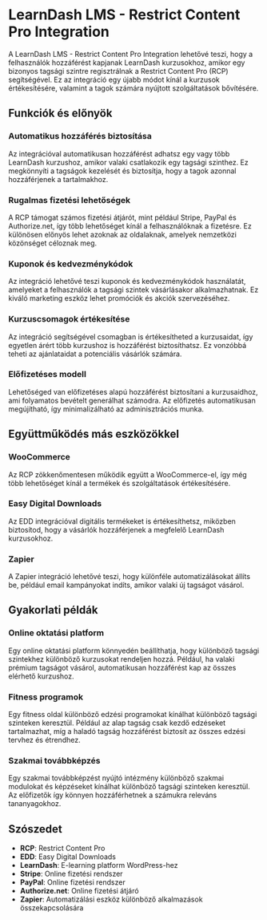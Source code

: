 # LearnDash LMS - Restrict Content Pro Integration

A LearnDash LMS - Restrict Content Pro Integration lehetővé teszi, hogy a felhasználók hozzáférést kapjanak LearnDash kurzusokhoz, amikor egy bizonyos tagsági szintre regisztrálnak a Restrict Content Pro (RCP) segítségével. Ez az integráció egy újabb módot kínál a kurzusok értékesítésére, valamint a tagok számára nyújtott szolgáltatások bővítésére.

## Funkciók és előnyök

### Automatikus hozzáférés biztosítása

Az integrációval automatikusan hozzáférést adhatsz egy vagy több LearnDash kurzushoz, amikor valaki csatlakozik egy tagsági szinthez. Ez megkönnyíti a tagságok kezelését és biztosítja, hogy a tagok azonnal hozzáférjenek a tartalmakhoz.

### Rugalmas fizetési lehetőségek

A RCP támogat számos fizetési átjárót, mint például Stripe, PayPal és Authorize.net, így több lehetőséget kínál a felhasználóknak a fizetésre. Ez különösen előnyös lehet azoknak az oldalaknak, amelyek nemzetközi közönséget céloznak meg.

### Kuponok és kedvezménykódok

Az integráció lehetővé teszi kuponok és kedvezménykódok használatát, amelyeket a felhasználók a tagsági szintek vásárlásakor alkalmazhatnak. Ez kiváló marketing eszköz lehet promóciók és akciók szervezéséhez.

### Kurzuscsomagok értékesítése

Az integráció segítségével csomagban is értékesítheted a kurzusaidat, így egyetlen árért több kurzushoz is hozzáférést biztosíthatsz. Ez vonzóbbá teheti az ajánlataidat a potenciális vásárlók számára.

### Előfizetéses modell

Lehetőséged van előfizetéses alapú hozzáférést biztosítani a kurzusaidhoz, ami folyamatos bevételt generálhat számodra. Az előfizetés automatikusan megújítható, így minimalizálható az adminisztrációs munka.

## Együttműködés más eszközökkel

### WooCommerce

Az RCP zökkenőmentesen működik együtt a WooCommerce-el, így még több lehetőséget kínál a termékek és szolgáltatások értékesítésére.

### Easy Digital Downloads

Az EDD integrációval digitális termékeket is értékesíthetsz, miközben biztosítod, hogy a vásárlók hozzáférjenek a megfelelő LearnDash kurzusokhoz.

### Zapier

A Zapier integráció lehetővé teszi, hogy különféle automatizálásokat állíts be, például email kampányokat indíts, amikor valaki új tagságot vásárol.

## Gyakorlati példák

### Online oktatási platform

Egy online oktatási platform könnyedén beállíthatja, hogy különböző tagsági szintekhez különböző kurzusokat rendeljen hozzá. Például, ha valaki prémium tagságot vásárol, automatikusan hozzáférést kap az összes elérhető kurzushoz.

### Fitness programok

Egy fitness oldal különböző edzési programokat kínálhat különböző tagsági szinteken keresztül. Például az alap tagság csak kezdő edzéseket tartalmazhat, míg a haladó tagság hozzáférést biztosít az összes edzési tervhez és étrendhez.

### Szakmai továbbképzés

Egy szakmai továbbképzést nyújtó intézmény különböző szakmai modulokat és képzéseket kínálhat különböző tagsági szinteken keresztül. Az előfizetők így könnyen hozzáférhetnek a számukra releváns tananyagokhoz.

## Szószedet

- **RCP**: Restrict Content Pro
- **EDD**: Easy Digital Downloads
- **LearnDash**: E-learning platform WordPress-hez
- **Stripe**: Online fizetési rendszer
- **PayPal**: Online fizetési rendszer
- **Authorize.net**: Online fizetési átjáró
- **Zapier**: Automatizálási eszköz különböző alkalmazások összekapcsolására